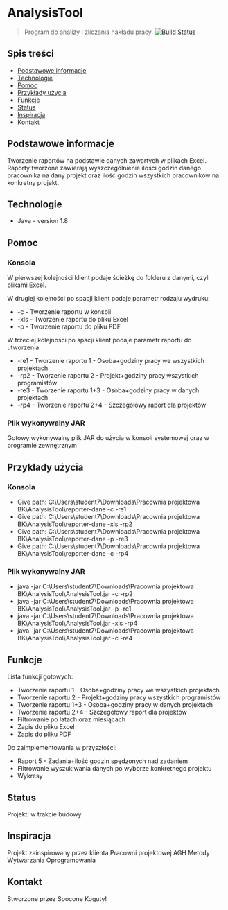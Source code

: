 # AnalysisTool
> Program do analizy i zliczania nakładu pracy.
[![Build Status](https://travis-ci.org/kamroj/AnalysisTool.svg?branch=mergin-work)](https://travis-ci.org/kamroj/AnalysisTool)

## Spis treści
* [Podstawowe informacje](#podstawowe-informacje)
* [Technologie](#technologie)
* [Pomoc](#pomoc)
* [Przykłady użycia](#przykłady-użycia)
* [Funkcje](#funkcje)
* [Status](#status)
* [Inspiracja](#inspiracja)
* [Kontakt](#kontakt)

## Podstawowe informacje
Tworzenie raportów na podstawie danych zawartych w plikach Excel. 
Raporty tworzone zawierają wyszczególnienie ilości godzin danego pracownika na dany projekt oraz ilość godzin wszystkich pracowników na konkretny projekt.

## Technologie
* Java - version 1.8

## Pomoc
### Konsola
W pierwszej kolejności klient podaje ścieżkę do folderu z danymi, czyli plikami Excel.

W drugiej kolejności po spacji klient podaje parametr rodzaju wydruku:
* -c - Tworzenie raportu w konsoli
* -xls - Tworzenie raportu do pliku Excel
* -p - Tworzenie raportu do pliku PDF

W trzeciej kolejności po spacji klient podaje parametr raportu do utworzenia:
* -re1 - Tworzenie raportu 1 - Osoba+godziny pracy we wszystkich projektach
* -rp2 - Tworzenie raportu 2 - Projekt+godziny pracy wszystkich programistów
* -re3 - Tworzenie raportu 1+3 - Osoba+godziny pracy w danych projektach
* -rp4 - Tworzenie raportu 2+4 - Szczegółowy raport dla projektów

### Plik wykonywalny JAR
Gotowy wykonywalny plik JAR do użycia w konsoli systemowej oraz w programie zewnętrznym 

## Przykłady użycia
### Konsola
* Give path: C:\Users\student7\Downloads\Pracownia projektowa BK\AnalysisTool\reporter-dane -c -re1
* Give path: C:\Users\student7\Downloads\Pracownia projektowa BK\AnalysisTool\reporter-dane -xls -rp2
* Give path: C:\Users\student7\Downloads\Pracownia projektowa BK\AnalysisTool\reporter-dane -p -re3
* Give path: C:\Users\student7\Downloads\Pracownia projektowa BK\AnalysisTool\reporter-dane -c -rp4

### Plik wykonywalny JAR
* java -jar C:\Users\student7\Downloads\Pracownia projektowa BK\AnalysisTool\AnalysisTool.jar -c -rp2
* java -jar C:\Users\student7\Downloads\Pracownia projektowa BK\AnalysisTool\AnalysisTool.jar -p -re1
* java -jar C:\Users\student7\Downloads\Pracownia projektowa BK\AnalysisTool\AnalysisTool.jar -xls -rp4
* java -jar C:\Users\student7\Downloads\Pracownia projektowa BK\AnalysisTool\AnalysisTool.jar -c -re4

## Funkcje
Lista funkcji gotowych:
* Tworzenie raportu 1 - Osoba+godziny pracy we wszystkich projektach
* Tworzenie raportu 2 - Projekt+godziny pracy wszystkich programistów
* Tworzenie raportu 1+3 - Osoba+godziny pracy w danych projektach
* Tworzenie raportu 2+4 - Szczegółowy raport dla projektów
* Filtrowanie po latach oraz miesiącach
* Zapis do pliku Excel
* Zapis do pliku PDF

Do zaimplementowania w przyszłości:
* Raport 5 - Zadania+ilość godzin spędzonych nad zadaniem
* Filtrowanie wyszukiwania danych po wyborze konkretnego projektu
* Wykresy

## Status
Projekt: w trakcie budowy.

## Inspiracja
Projekt zainspirowany przez klienta Pracowni projektowej AGH Metody Wytwarzania Oprogramowania

## Kontakt
Stworzone przez Spocone Koguty!